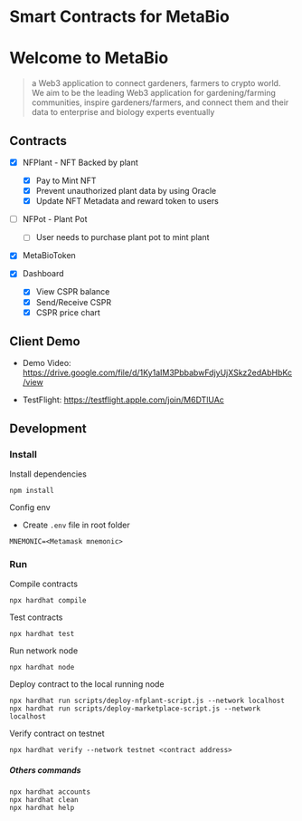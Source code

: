 # Smart Contracts for MetaBio

# Welcome to MetaBio

> a Web3 application to connect gardeners, farmers to crypto world. We aim to be the leading Web3 application for gardening/farming communities, inspire gardeners/farmers, and connect them and their data to enterprise and biology experts eventually

## Contracts

- [x] NFPlant - NFT Backed by plant

  - [x] Pay to Mint NFT
  - [x] Prevent unauthorized plant data by using Oracle
  - [x] Update NFT Metadata and reward token to users

- [ ] NFPot - Plant Pot

  - [ ] User needs to purchase plant pot to mint plant

- [x] MetaBioToken
- [x] Dashboard
  - [x] View CSPR balance
  - [x] Send/Receive CSPR
  - [x] CSPR price chart

## Client Demo

- Demo Video: https://drive.google.com/file/d/1Ky1aIM3PbbabwFdjyUjXSkz2edAbHbKc/view

- TestFlight: https://testflight.apple.com/join/M6DTlUAc

## Development

### Install

Install dependencies

```
npm install
```

Config env

- Create `.env` file in root folder

```
MNEMONIC=<Metamask mnemonic>
```

### Run

Compile contracts

```
npx hardhat compile
```

Test contracts

```
npx hardhat test
```

Run network node

```
npx hardhat node
```

Deploy contract to the local running node

```
npx hardhat run scripts/deploy-nfplant-script.js --network localhost
npx hardhat run scripts/deploy-marketplace-script.js --network localhost
```

Verify contract on testnet

```
npx hardhat verify --network testnet <contract address>
```

##### Others commands

```shell
npx hardhat accounts
npx hardhat clean
npx hardhat help
```
